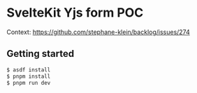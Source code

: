 # SvelteKit Yjs form POC

Context: https://github.com/stephane-klein/backlog/issues/274

## Getting started

```sh
$ asdf install
$ pnpm install
$ pnpm run dev
```
